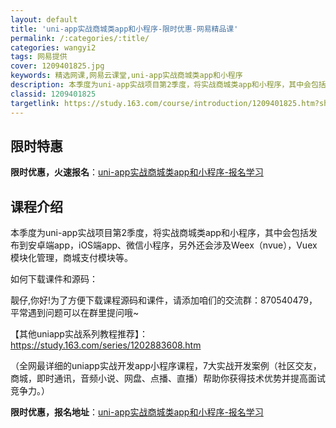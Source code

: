 ```yaml
---
layout: default
title: 'uni-app实战商城类app和小程序-限时优惠-网易精品课'
permalink: /:categories/:title/
categories: wangyi2
tags: 网易提供
cover: 1209401825.jpg
keywords: 精选网课,网易云课堂,uni-app实战商城类app和小程序
description: 本季度为uni-app实战项目第2季度，将实战商城类app和小程序，其中会包括发布到安卓端app，iOS端app、微信小
classid: 1209401825
targetlink: https://study.163.com/course/introduction/1209401825.htm?share=1&shareId=1025206652&utm_campaign=share&utm_medium=iphoneShare&utm_source=&utm_u=1025206652
---
```


## 限时特惠

**限时优惠，火速报名**：[uni-app实战商城类app和小程序-报名学习](https://study.163.com/course/introduction/1209401825.htm?share=1&shareId=1025206652&utm_campaign=share&utm_medium=iphoneShare&utm_source=&utm_u=1025206652)

## 课程介绍

本季度为uni-app实战项目第2季度，将实战商城类app和小程序，其中会包括发布到安卓端app，iOS端app、微信小程序，另外还会涉及Weex（nvue），Vuex模块化管理，商城支付模块等。



如何下载课件和源码：

靓仔,你好!为了方便下载课程源码和课件，请添加咱们的交流群：870540479，平常遇到问题可以在群里提问哦~



【其他uniapp实战系列教程推荐】：https://study.163.com/series/1202883608.htm



（全网最详细的uniapp实战开发app小程序课程，7大实战开发案例（社区交友，商城，即时通讯，音频小说、网盘、点播、直播）帮助你获得技术优势并提高面试竞争力。）

**限时优惠，报名地址**：[uni-app实战商城类app和小程序-报名学习](https://study.163.com/course/introduction/1209401825.htm?share=1&shareId=1025206652&utm_campaign=share&utm_medium=iphoneShare&utm_source=&utm_u=1025206652)

